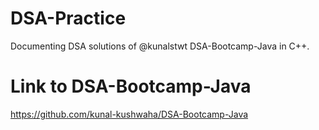# DSA-Practice
Documenting DSA solutions of @kunalstwt DSA-Bootcamp-Java in C++. 

# Link to DSA-Bootcamp-Java
https://github.com/kunal-kushwaha/DSA-Bootcamp-Java

